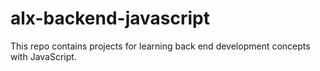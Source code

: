# alx-backend-javascript
This repo contains projects for learning back end development concepts with JavaScript.

